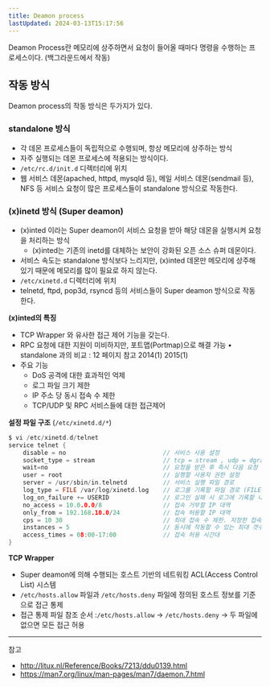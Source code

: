 ```yaml
---
title: Deamon process
lastUpdated: 2024-03-13T15:17:56
---
```


Deamon Process란 메모리에 상주하면서 요청이 들어올 때마다 명령을 수행하는 프로세스이다. (백그라운드에서 작동)

## 작동 방식

Deamon process의 작동 방식은 두가지가 있다.

### standalone 방식

- 각 데몬 프로세스들이 독립적으로 수행되며, 항상 메모리에 상주하는 방식
- 자주 실행되는 데몬 프로세스에 적용되는 방식이다.
- `/etc/rc.d/init.d` 디렉터리에 위치
- 웹 서비스 데몬(apached, httpd, mysqld 등), 메일 서비스 데몬(sendmail 등), NFS 등 서비스 요청이 많은 프로세스들이 standalone 방식으로 작동한다.

### (x)inetd 방식 (Super deamon)
- (x)inted 이라는 Super deamon이 서비스 요청을 받아 해당 데몬을 실행시켜 요청을 처리하는 방식
  - (x)inted는 기존의 inetd를 대체하는 보안이 강화된 오픈 소스 슈퍼 데몬이다.
- 서비스 속도는 standalone 방식보다 느리지만, (x)inted 데몬만 메모리에 상주해 있기 때문에 메모리를 많이 필요로 하지 않는다.
- `/etc/xinetd.d` 디렉터리에 위치
- telnetd, ftpd, pop3d, rsyncd 등의 서비스들이 Super deamon 방식으로 작동한다.

**(x)inted의 특징**
- TCP Wrapper 와 유사한 접근 제어 기능을 갖는다.
- RPC 요청에 대한 지원이 미비하지만, 포트맵(Portmap)으로 해결 가능 • standalone 과의 비교 : 12 페이지 참고 2014(1) 2015(1)
- 주요 기능
  - DoS 공격에 대한 효과적인 억제
  - 로그 파일 크기 제한
  - IP 주소 당 동시 접속 수 제한
  - TCP/UDP 및 RPC 서비스들에 대한 접근제어

**설정 파일 구조** (`/etc/xinetd.d/*`)  
```c
$ vi /etc/xinetd.d/telnet
service telnet {
    disable = no                           // 서비스 사용 설정
    socket_type = stream                   // tcp = stream , udp = dgram
    wait=no                                // 요청을 받은 후 즉시 다음 요청 처리(no)
    user = root                            // 실행할 사용자 권한 설정
    server = /usr/sbin/in.telnetd          // 서비스 실행 파일 경로
    log_type = FILE /var/log/xinetd.log    // 로그를 기록할 파일 경로 (FILE 선택자 사용 시)
    log_on_failure += USERID               // 로그인 실패 시 로그에 기록할 내용
    no_access = 10.0.0.0/8                 // 접속 거부할 IP 대역    
    only_from = 192.168.10.0/24            // 접속 허용할 IP 대역    
    cps = 10 30                            // 최대 접속 수 제한. 지정한 접속 수 초과할 시 지정 시간동안 서비스가 비활성화됨
    instances = 5                          // 동시에 작동할 수 있는 최대 갯수
    access_times = 08:00-17:00             // 접속 허용 시간대
}
```

**TCP Wrapper**
- Super deamon에 의해 수행되는 호스트 기반의 네트워킹 ACL(Access Control List) 시스템
- `/etc/hosts.allow` 파일과 `/etc/hosts.deny` 파일에 정의된 호스트 정보를 기준으로 접근 통제
- 접근 통제 파일 참조 순서 :`/etc/hosts.allow` → `/etc/hosts.deny` → 두 파일에 없으면 모든 접근 허용

---
참고
- http://litux.nl/Reference/Books/7213/ddu0139.html
- https://man7.org/linux/man-pages/man7/daemon.7.html
